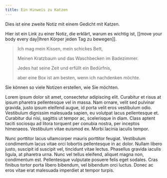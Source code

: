 ```yaml
---
title: Ein Hinweis zu Katzen
---
```


Dies ist eine zweite Notiz mit einem Gedicht mit Katzen.

Hier ist ein Link zu einer Notiz, die erklärt, warum es wichtig ist, [[move your body every day|Ihren Körper jeden Tag zu bewegen]].

> Ich mag mein Kissen, mein schickes Bett,
>
> Meinen Kratzbaum und das Waschbecken im Badezimmer.
>
> Jedes hat seine Zeit und erfüllt ein Bedürfnis,
>
> aber eine Box ist am besten, wenn ich nachdenken möchte.

Sie können so viele Notizen erstellen, wie Sie möchten.

Lorem ipsum dolor sit amet, consectetur adipiscing elit. Curabitur et risus at ipsum pharetra pellentesque vel in massa. Nam ornare, velit sed pulvinar gravida, justo ipsum eleifend augue, id porta velit eros vestibulum odio. Vestibulum dignissim malesuada sapien, eu volutpat lacus pellentesque et. Curabitur dui nisi, sagittis ut tempor ac, scelerisque in diam. Class aptent taciti sociosqu ad litora torquent per conubia nostra, per inceptos himenaeos. Vestibulum vitae euismod ex. Morbi lacinia iaculis tempor.

Nunc porttitor lacus ullamcorper mauris porttitor feugiat. Vestibulum condimentum lacus vitae orci lobortis pellentesque in ac dolor. Nullam libero justo, suscipit id suscipit vel, tincidunt vitae lectus. Phasellus gravida iaculis ligula, at pharetra urna. Nunc vel tellus eleifend, aliquet magna non, condimentum est. Pellentesque vulputate posuere felis eget sodales. Cras finibus tortor porta libero bibendum, vel bibendum orci luctus. Donec ac eros vitae erat malesuada imperdiet at tempor turpis.
